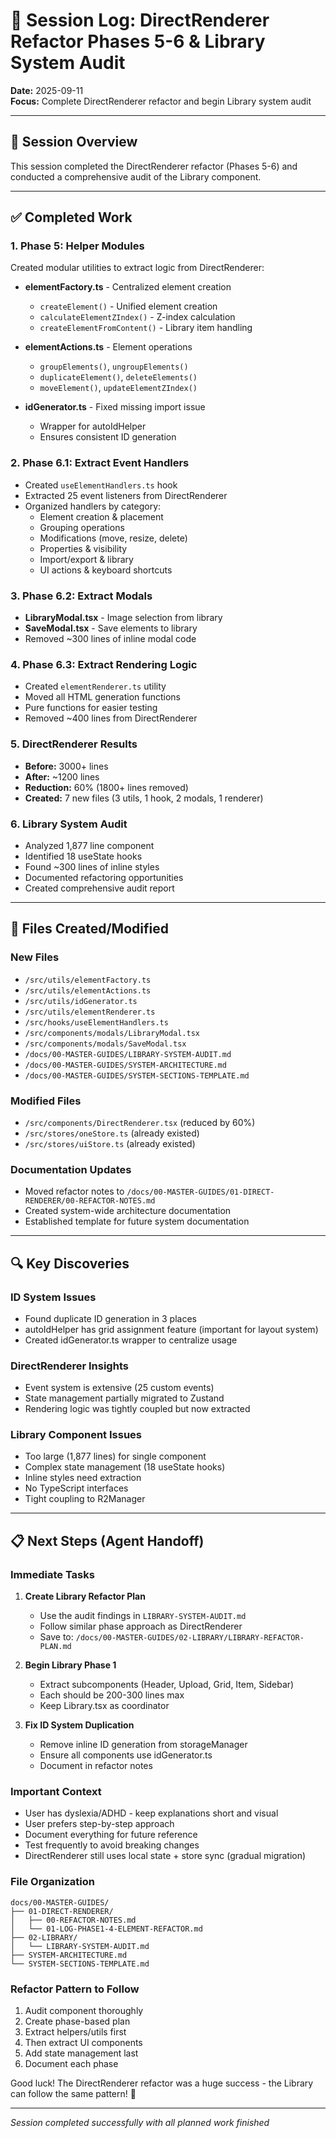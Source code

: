 # 📝 Session Log: DirectRenderer Refactor Phases 5-6 & Library System Audit

**Date:** 2025-09-11  
**Focus:** Complete DirectRenderer refactor and begin Library system audit

---

## 🎯 Session Overview

This session completed the DirectRenderer refactor (Phases 5-6) and conducted a comprehensive audit of the Library component.

---

## ✅ Completed Work

### 1. **Phase 5: Helper Modules** 
Created modular utilities to extract logic from DirectRenderer:

- **elementFactory.ts** - Centralized element creation
  - `createElement()` - Unified element creation
  - `calculateElementZIndex()` - Z-index calculation
  - `createElementFromContent()` - Library item handling

- **elementActions.ts** - Element operations
  - `groupElements()`, `ungroupElements()`
  - `duplicateElement()`, `deleteElements()`
  - `moveElement()`, `updateElementZIndex()`

- **idGenerator.ts** - Fixed missing import issue
  - Wrapper for autoIdHelper
  - Ensures consistent ID generation

### 2. **Phase 6.1: Extract Event Handlers**
- Created `useElementHandlers.ts` hook
- Extracted 25 event listeners from DirectRenderer
- Organized handlers by category:
  - Element creation & placement
  - Grouping operations
  - Modifications (move, resize, delete)
  - Properties & visibility
  - Import/export & library
  - UI actions & keyboard shortcuts

### 3. **Phase 6.2: Extract Modals**
- **LibraryModal.tsx** - Image selection from library
- **SaveModal.tsx** - Save elements to library
- Removed ~300 lines of inline modal code

### 4. **Phase 6.3: Extract Rendering Logic**
- Created `elementRenderer.ts` utility
- Moved all HTML generation functions
- Pure functions for easier testing
- Removed ~400 lines from DirectRenderer

### 5. **DirectRenderer Results**
- **Before:** 3000+ lines
- **After:** ~1200 lines
- **Reduction:** 60% (1800+ lines removed)
- **Created:** 7 new files (3 utils, 1 hook, 2 modals, 1 renderer)

### 6. **Library System Audit**
- Analyzed 1,877 line component
- Identified 18 useState hooks
- Found ~300 lines of inline styles
- Documented refactoring opportunities
- Created comprehensive audit report

---

## 📁 Files Created/Modified

### New Files
- `/src/utils/elementFactory.ts`
- `/src/utils/elementActions.ts`
- `/src/utils/idGenerator.ts`
- `/src/utils/elementRenderer.ts`
- `/src/hooks/useElementHandlers.ts`
- `/src/components/modals/LibraryModal.tsx`
- `/src/components/modals/SaveModal.tsx`
- `/docs/00-MASTER-GUIDES/LIBRARY-SYSTEM-AUDIT.md`
- `/docs/00-MASTER-GUIDES/SYSTEM-ARCHITECTURE.md`
- `/docs/00-MASTER-GUIDES/SYSTEM-SECTIONS-TEMPLATE.md`

### Modified Files
- `/src/components/DirectRenderer.tsx` (reduced by 60%)
- `/src/stores/oneStore.ts` (already existed)
- `/src/stores/uiStore.ts` (already existed)

### Documentation Updates
- Moved refactor notes to `/docs/00-MASTER-GUIDES/01-DIRECT-RENDERER/00-REFACTOR-NOTES.md`
- Created system-wide architecture documentation
- Established template for future system documentation

---

## 🔍 Key Discoveries

### ID System Issues
- Found duplicate ID generation in 3 places
- autoIdHelper has grid assignment feature (important for layout system)
- Created idGenerator.ts wrapper to centralize usage

### DirectRenderer Insights
- Event system is extensive (25 custom events)
- State management partially migrated to Zustand
- Rendering logic was tightly coupled but now extracted

### Library Component Issues
- Too large (1,877 lines) for single component
- Complex state management (18 useState hooks)
- Inline styles need extraction
- No TypeScript interfaces
- Tight coupling to R2Manager

---

## 📋 Next Steps (Agent Handoff)

### Immediate Tasks

1. **Create Library Refactor Plan**
   - Use the audit findings in `LIBRARY-SYSTEM-AUDIT.md`
   - Follow similar phase approach as DirectRenderer
   - Save to: `/docs/00-MASTER-GUIDES/02-LIBRARY/LIBRARY-REFACTOR-PLAN.md`

2. **Begin Library Phase 1**
   - Extract subcomponents (Header, Upload, Grid, Item, Sidebar)
   - Each should be 200-300 lines max
   - Keep Library.tsx as coordinator

3. **Fix ID System Duplication**
   - Remove inline ID generation from storageManager
   - Ensure all components use idGenerator.ts
   - Document in refactor notes

### Important Context

- User has dyslexia/ADHD - keep explanations short and visual
- User prefers step-by-step approach
- Document everything for future reference
- Test frequently to avoid breaking changes
- DirectRenderer still uses local state + store sync (gradual migration)

### File Organization
```
docs/00-MASTER-GUIDES/
├── 01-DIRECT-RENDERER/
│   ├── 00-REFACTOR-NOTES.md
│   └── 01-LOG-PHASE1-4-ELEMENT-REFACTOR.md
├── 02-LIBRARY/
│   └── LIBRARY-SYSTEM-AUDIT.md
├── SYSTEM-ARCHITECTURE.md
└── SYSTEM-SECTIONS-TEMPLATE.md
```

### Refactor Pattern to Follow
1. Audit component thoroughly
2. Create phase-based plan
3. Extract helpers/utils first
4. Then extract UI components
5. Add state management last
6. Document each phase

Good luck! The DirectRenderer refactor was a huge success - the Library can follow the same pattern! 🚀

---

*Session completed successfully with all planned work finished*